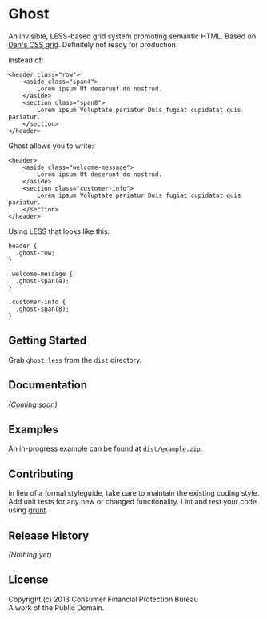 # Ghost

An invisible, LESS-based grid system promoting semantic HTML. Based on [Dan's CSS grid](https://github.cfpb.gov/pages/danmurphy/DansDoodles/html5-framework/grid-system/grid_percent.html). Definitely not ready for production.

Instead of:

```
<header class="row">
    <aside class="span4">
        Lorem ipsum Ut deserunt do nostrud. 
    </aside>
    <section class="span8">
        Lorem ipsum Voluptate pariatur Duis fugiat cupidatat quis pariatur.
    </section>
</header>
```

Ghost allows you to write:

```
<header>
    <aside class="welcome-message">
        Lorem ipsum Ut deserunt do nostrud. 
    </aside>
    <section class="customer-info">
        Lorem ipsum Voluptate pariatur Duis fugiat cupidatat quis pariatur.
    </section>
</header>
```

Using LESS that looks like this:

```
header {
  .ghost-row;
}

.welcome-message {
  .ghost-span(4);
}

.customer-info {
  .ghost-span(8);
}
```

## Getting Started

Grab `ghost.less` from the `dist` directory.

## Documentation
_(Coming soon)_

## Examples

An in-progress example can be found at `dist/example.zip`.

## Contributing
In lieu of a formal styleguide, take care to maintain the existing coding style. Add unit tests for any new or changed functionality. Lint and test your code using [grunt](http://gruntjs.com/).

## Release History
_(Nothing yet)_

## License
Copyright (c) 2013 Consumer Financial Protection Bureau  
A work of the Public Domain.
